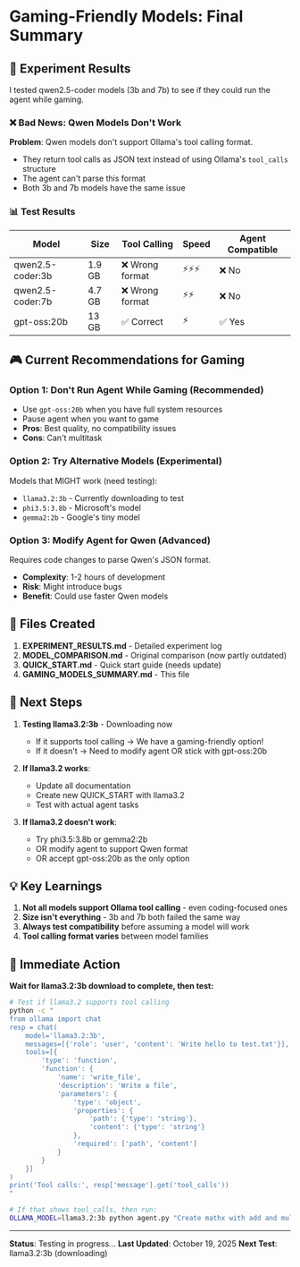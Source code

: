 # Gaming-Friendly Models: Final Summary

## 🔬 Experiment Results

I tested qwen2.5-coder models (3b and 7b) to see if they could run the agent while gaming.

### ❌ Bad News: Qwen Models Don't Work

**Problem**: Qwen models don't support Ollama's tool calling format.

- They return tool calls as JSON text instead of using Ollama's `tool_calls` structure
- The agent can't parse this format
- Both 3b and 7b models have the same issue

### 📊 Test Results

| Model | Size | Tool Calling | Speed | Agent Compatible |
|-------|------|--------------|-------|------------------|
| qwen2.5-coder:3b | 1.9 GB | ❌ Wrong format | ⚡⚡⚡ | ❌ No |
| qwen2.5-coder:7b | 4.7 GB | ❌ Wrong format | ⚡⚡ | ❌ No |
| gpt-oss:20b | 13 GB | ✅ Correct | ⚡ | ✅ Yes |

## 🎮 Current Recommendations for Gaming

### Option 1: Don't Run Agent While Gaming (Recommended)
- Use `gpt-oss:20b` when you have full system resources
- Pause agent when you want to game
- **Pros**: Best quality, no compatibility issues
- **Cons**: Can't multitask

### Option 2: Try Alternative Models (Experimental)
Models that MIGHT work (need testing):
- `llama3.2:3b` - Currently downloading to test
- `phi3.5:3.8b` - Microsoft's model
- `gemma2:2b` - Google's tiny model

### Option 3: Modify Agent for Qwen (Advanced)
Requires code changes to parse Qwen's JSON format.
- **Complexity**: 1-2 hours of development
- **Risk**: Might introduce bugs
- **Benefit**: Could use faster Qwen models

## 📁 Files Created

1. **EXPERIMENT_RESULTS.md** - Detailed experiment log
2. **MODEL_COMPARISON.md** - Original comparison (now partly outdated)
3. **QUICK_START.md** - Quick start guide (needs update)
4. **GAMING_MODELS_SUMMARY.md** - This file

## 🔄 Next Steps

1. **Testing llama3.2:3b** - Downloading now
   - If it supports tool calling → We have a gaming-friendly option!
   - If it doesn't → Need to modify agent OR stick with gpt-oss:20b

2. **If llama3.2 works**:
   - Update all documentation
   - Create new QUICK_START with llama3.2
   - Test with actual agent tasks

3. **If llama3.2 doesn't work**:
   - Try phi3.5:3.8b or gemma2:2b
   - OR modify agent to support Qwen format
   - OR accept gpt-oss:20b as the only option

## 💡 Key Learnings

1. **Not all models support Ollama tool calling** - even coding-focused ones
2. **Size isn't everything** - 3b and 7b both failed the same way
3. **Always test compatibility** before assuming a model will work
4. **Tool calling format varies** between model families

## 🚀 Immediate Action

**Wait for llama3.2:3b download to complete, then test:**

```bash
# Test if llama3.2 supports tool calling
python -c "
from ollama import chat
resp = chat(
    model='llama3.2:3b',
    messages=[{'role': 'user', 'content': 'Write hello to test.txt'}],
    tools=[{
        'type': 'function',
        'function': {
            'name': 'write_file',
            'description': 'Write a file',
            'parameters': {
                'type': 'object',
                'properties': {
                    'path': {'type': 'string'},
                    'content': {'type': 'string'}
                },
                'required': ['path', 'content']
            }
        }
    }]
)
print('Tool calls:', resp['message'].get('tool_calls'))
"

# If that shows tool_calls, then run:
OLLAMA_MODEL=llama3.2:3b python agent.py "Create mathx with add and multiply"
```

---

**Status**: Testing in progress...
**Last Updated**: October 19, 2025
**Next Test**: llama3.2:3b (downloading)
